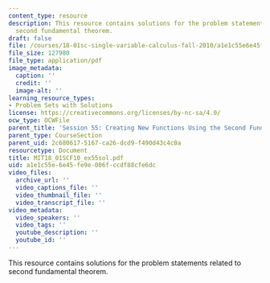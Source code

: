 ```yaml
---
content_type: resource
description: This resource contains solutions for the problem statements related to
  second fundamental theorem.
draft: false
file: /courses/18-01sc-single-variable-calculus-fall-2010/a1e1c55e6e45fe9e006fccdf88cfe6dc_MIT18_01SCF10_ex55sol.pdf
file_size: 127980
file_type: application/pdf
image_metadata:
  caption: ''
  credit: ''
  image-alt: ''
learning_resource_types:
- Problem Sets with Solutions
license: https://creativecommons.org/licenses/by-nc-sa/4.0/
ocw_type: OCWFile
parent_title: 'Session 55: Creating New Functions Using the Second Fundamental Theorem'
parent_type: CourseSection
parent_uid: 2c680617-5167-ca26-dcd9-f490d43c4c0a
resourcetype: Document
title: MIT18_01SCF10_ex55sol.pdf
uid: a1e1c55e-6e45-fe9e-006f-ccdf88cfe6dc
video_files:
  archive_url: ''
  video_captions_file: ''
  video_thumbnail_file: ''
  video_transcript_file: ''
video_metadata:
  video_speakers: ''
  video_tags: ''
  youtube_description: ''
  youtube_id: ''
---
```

This resource contains solutions for the problem statements related to second fundamental theorem.